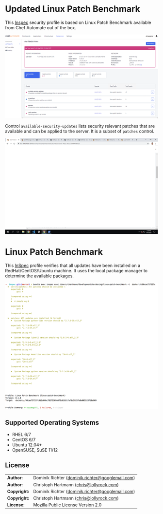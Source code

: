 # Updated Linux Patch Benchmark
This [Inspec](http://inspec.io/) security profile is based on Linux Patch Benchmark available from Chef Automate out of the box.  


![Chef Compliance](Security_compliance.png)


Control `available-security-updates` lists security relevant patches that are available and can be applied to the server.   It is a subset of `patches` control.

![Chef Compliance2](Security_compliance2.png)

# Linux Patch Benchmark

This [InSpec](http://inspec.io/) profile verifies that all updates have been installed on a RedHat/CentOS/Ubuntu machine. It uses the local package manager to determine the available packages.

![Available Patches in CentOs 7](CentOS+Patch.png)

## Supported Operating Systems

- RHEL 6/7
- CentOS 6/7
- Ubuntu 12.04+
- OpenSUSE, SuSE 11/12

## License

|  |  |
| ------ | --- |
| **Author:** | Dominik Richter (<dominik.richter@googlemail.com>) |
| **Author:** | Christoph Hartmann (<chris@lollyrock.com>) |
| **Copyright:** | Dominik Richter (<dominik.richter@googlemail.com>) |
| **Copyright:** | Christoph Hartmann (<chris@lollyrock.com>) |
| **License:** | Mozilla Public License Version 2.0 |
